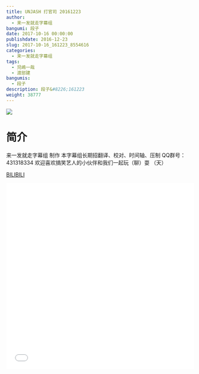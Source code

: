 ```yaml
---
title: UNJASH 打官司 20161223
author: 
  - 来一发就走字幕组
bangumi: 段子
date: 2017-10-16 00:00:00
publishdate: 2016-12-23
slug: 2017-10-16_161223_8554616
categories: 
  - 来一发就走字幕组
tags: 
  - 児嶋一哉
  - 渡部建
bangumis: 
  - 段子
description: 段子&#8226;161223
weight: 38777
---
```


![](https://i.imgur.com/63qjEbI.jpg)

# 简介  
来一发就走字幕组 制作  本字幕组长期招翻译、校对、时间轴、压制   QQ群号：431318334 欢迎喜欢搞笑艺人的小伙伴和我们一起玩（聊）耍 （天）

  [BILIBILI](https://www.bilibili.com/video/av8554616/)


<div class="vcontainer">  <iframe class='video' src="//www.bilibili.com/blackboard/player.html?cid=14085197&aid=8554616" width="100%" height="500" frameborder="0" allowfullscreen="allowfullscreen"></iframe></div>

